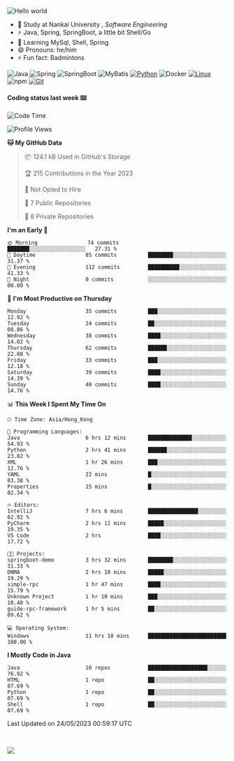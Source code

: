 

<img src="https://raw.githubusercontent.com/sagar-viradiya/sagar-viradiya/master/resources/banner.png" alt="Hello world">


<br/>


- 🍻  Study at Nankai University , _Software Engineering_
- ⚡  Java, Spring, SpringBoot, a little bit Shell/Go
- 🌱 Learning MySql, Shell, Spring
- 😄 Pronouns: he/him
- ⚡ Fun fact: Badmintons

![Java](https://img.shields.io/badge/-Java-007396?style=flat-square&logo=java&logoColor=ffffff)
![Spring](https://img.shields.io/badge/-Spring-green)
![SpringBoot](https://img.shields.io/badge/-SpringBoot-green)
![MyBatis](https://img.shields.io/badge/-MyBatis-yellowgreen)
[![Python](https://img.shields.io/badge/-Python-3776AB?style=flat-square&logo=python&logoColor=ffffff)](https://www.python.org/)
![Docker](https://img.shields.io/badge/Docker-2496ED?style=flat-square&logo=docker&logoColor=ffffff)
[![Linux](https://img.shields.io/badge/-Linux-333333?style=flat-square&logo=linux&logoColor=white)](https://www.linuxfoundation.org/)
![npm](https://img.shields.io/badge/-NPM-CB3837?style=flat-square&logo=npm&logoColor=white)
[![Git](https://img.shields.io/badge/-Git-f05032?style=flat-square&logo=git&logoColor=white)](https://git-scm.com/)

#### Coding status last week ⌨️

<!--START_SECTION:waka-->
![Code Time](http://img.shields.io/badge/Code%20Time-190%20hrs%2032%20mins-blue)

![Profile Views](http://img.shields.io/badge/Profile%20Views-0-blue)

**🐱 My GitHub Data** 

> 📦 124.1 kB Used in GitHub's Storage 
 > 
> 🏆 215 Contributions in the Year 2023
 > 
> 🚫 Not Opted to Hire
 > 
> 📜 7 Public Repositories 
 > 
> 🔑 8 Private Repositories 
 > 
**I'm an Early 🐤** 

```text
🌞 Morning                74 commits          ███████░░░░░░░░░░░░░░░░░░   27.31 % 
🌆 Daytime                85 commits          ████████░░░░░░░░░░░░░░░░░   31.37 % 
🌃 Evening                112 commits         ██████████░░░░░░░░░░░░░░░   41.33 % 
🌙 Night                  0 commits           ░░░░░░░░░░░░░░░░░░░░░░░░░   00.00 % 
```
📅 **I'm Most Productive on Thursday** 

```text
Monday                   35 commits          ███░░░░░░░░░░░░░░░░░░░░░░   12.92 % 
Tuesday                  24 commits          ██░░░░░░░░░░░░░░░░░░░░░░░   08.86 % 
Wednesday                38 commits          ████░░░░░░░░░░░░░░░░░░░░░   14.02 % 
Thursday                 62 commits          ██████░░░░░░░░░░░░░░░░░░░   22.88 % 
Friday                   33 commits          ███░░░░░░░░░░░░░░░░░░░░░░   12.18 % 
Saturday                 39 commits          ████░░░░░░░░░░░░░░░░░░░░░   14.39 % 
Sunday                   40 commits          ████░░░░░░░░░░░░░░░░░░░░░   14.76 % 
```


📊 **This Week I Spent My Time On** 

```text
🕑︎ Time Zone: Asia/Hong_Kong

💬 Programming Languages: 
Java                     6 hrs 12 mins       ██████████████░░░░░░░░░░░   54.93 % 
Python                   2 hrs 41 mins       ██████░░░░░░░░░░░░░░░░░░░   23.82 % 
XML                      1 hr 26 mins        ███░░░░░░░░░░░░░░░░░░░░░░   12.76 % 
YAML                     22 mins             █░░░░░░░░░░░░░░░░░░░░░░░░   03.38 % 
Properties               15 mins             █░░░░░░░░░░░░░░░░░░░░░░░░   02.34 % 

🔥 Editors: 
IntelliJ                 7 hrs 6 mins        ████████████████░░░░░░░░░   62.92 % 
PyCharm                  2 hrs 11 mins       █████░░░░░░░░░░░░░░░░░░░░   19.35 % 
VS Code                  2 hrs               ████░░░░░░░░░░░░░░░░░░░░░   17.72 % 

🐱‍💻 Projects: 
springboot-demo          3 hrs 32 mins       ████████░░░░░░░░░░░░░░░░░   31.33 % 
DNMA                     2 hrs 10 mins       █████░░░░░░░░░░░░░░░░░░░░   19.29 % 
simple-rpc               1 hr 47 mins        ████░░░░░░░░░░░░░░░░░░░░░   15.79 % 
Unknown Project          1 hr 10 mins        ███░░░░░░░░░░░░░░░░░░░░░░   10.40 % 
guide-rpc-framework      1 hr 5 mins         ██░░░░░░░░░░░░░░░░░░░░░░░   09.62 % 

💻 Operating System: 
Windows                  11 hrs 18 mins      █████████████████████████   100.00 % 
```

**I Mostly Code in Java** 

```text
Java                     10 repos            ███████████████████░░░░░░   76.92 % 
HTML                     1 repo              ██░░░░░░░░░░░░░░░░░░░░░░░   07.69 % 
Python                   1 repo              ██░░░░░░░░░░░░░░░░░░░░░░░   07.69 % 
Shell                    1 repo              ██░░░░░░░░░░░░░░░░░░░░░░░   07.69 % 
```




 Last Updated on 24/05/2023 00:59:17 UTC
<!--END_SECTION:waka-->

<br/>

![](https://github-profile-trophy.vercel.app/?username=quincysky&column=7)







